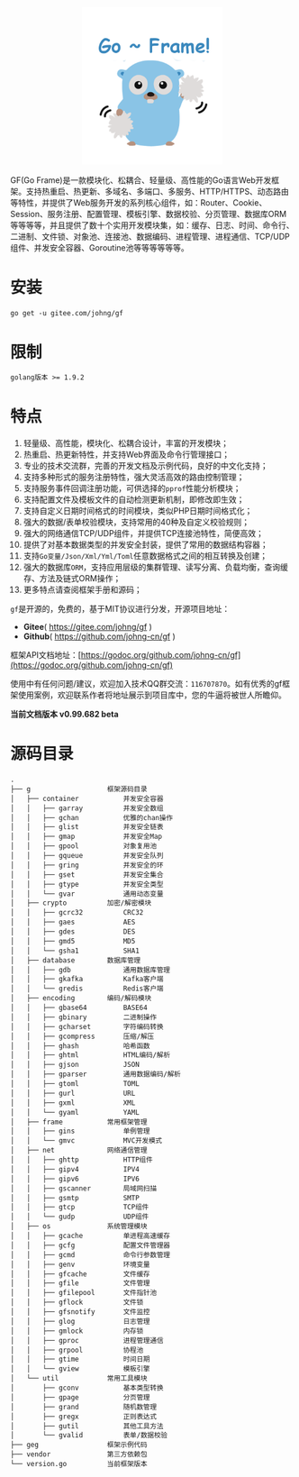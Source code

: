 <div align=center>
<img src="cover.png" width="250"/>
</div>

GF(Go Frame)是一款模块化、松耦合、轻量级、高性能的Go语言Web开发框架。支持热重启、热更新、多域名、多端口、多服务、HTTP/HTTPS、动态路由等特性，并提供了Web服务开发的系列核心组件，如：Router、Cookie、Session、服务注册、配置管理、模板引擎、数据校验、分页管理、数据库ORM等等等等，并且提供了数十个实用开发模块集，如：缓存、日志、时间、命令行、二进制、文件锁、对象池、连接池、数据编码、进程管理、进程通信、TCP/UDP组件、并发安全容器、Goroutine池等等等等等等。


# 安装
```html
go get -u gitee.com/johng/gf
```

# 限制
```html
golang版本 >= 1.9.2
```

# 特点
1. 轻量级、高性能，模块化、松耦合设计，丰富的开发模块；
1. 热重启、热更新特性，并支持Web界面及命令行管理接口；
1. 专业的技术交流群，完善的开发文档及示例代码，良好的中文化支持；
1. 支持多种形式的服务注册特性，强大灵活高效的路由控制管理；
1. 支持服务事件回调注册功能，可供选择的`pprof`性能分析模块；
1. 支持配置文件及模板文件的自动检测更新机制，即修改即生效；
1. 支持自定义日期时间格式的时间模块，类似PHP日期时间格式化；
1. 强大的数据/表单校验模块，支持常用的40种及自定义校验规则；
1. 强大的网络通信TCP/UDP组件，并提供TCP连接池特性，简便高效；
1. 提供了对基本数据类型的并发安全封装，提供了常用的数据结构容器；
1. 支持`Go变量/Json/Xml/Yml/Toml`任意数据格式之间的相互转换及创建；
1. 强大的数据库`ORM`，支持应用层级的集群管理、读写分离、负载均衡，查询缓存、方法及链式ORM操作；
12. 更多特点请查阅框架手册和源码；

`gf`是开源的，免费的，基于MIT协议进行分发，开源项目地址：
- **Gitee**( https://gitee.com/johng/gf )
- **Github**( https://github.com/johng-cn/gf )


框架API文档地址：[https://godoc.org/github.com/johng-cn/gf](https://godoc.org/github.com/johng-cn/gf)

使用中有任何问题/建议，欢迎加入技术QQ群交流：`116707870`。如有优秀的gf框架使用案例，欢迎联系作者将地址展示到项目库中，您的牛逼将被世人所瞻仰。

**当前文档版本 v0.99.682 beta**

# 源码目录

```html
.
├── g			        框架源码目录
│   ├── container           并发安全容器
│   │   ├── garray          并发安全数组
│   │   ├── gchan           优雅的chan操作
│   │   ├── glist           并发安全链表
│   │   ├── gmap            并发安全Map
│   │   ├── gpool           对象复用池
│   │   ├── gqueue          并发安全队列
│   │   ├── gring           并发安全的环
│   │   ├── gset            并发安全集合
│   │   ├── gtype           并发安全类型
│   │   └── gvar            通用动态变量
│   ├── crypto          加密/解密模块
│   │   ├── gcrc32          CRC32
│   │   ├── gaes            AES
│   │   ├── gdes            DES
│   │   ├── gmd5            MD5
│   │   └── gsha1           SHA1
│   ├── database        数据库管理
│   │   ├── gdb             通用数据库管理
│   │   ├── gkafka          Kafka客户端
│   │   └── gredis          Redis客户端
│   ├── encoding        编码/解码模块
│   │   ├── gbase64         BASE64
│   │   ├── gbinary         二进制操作
│   │   ├── gcharset        字符编码转换
│   │   ├── gcompress       压缩/解压
│   │   ├── ghash           哈希函数
│   │   ├── ghtml           HTML编码/解析
│   │   ├── gjson           JSON
│   │   ├── gparser         通用数据编码/解析
│   │   ├── gtoml           TOML
│   │   ├── gurl            URL
│   │   ├── gxml            XML
│   │   └── gyaml           YAML
│   ├── frame           常用框架管理
│   │   ├── gins            单例管理
│   │   └── gmvc            MVC开发模式
│   ├── net             网络通信管理
│   │   ├── ghttp           HTTP组件
│   │   ├── gipv4           IPV4
│   │   ├── gipv6           IPV6
│   │   ├── gscanner        局域网扫描
│   │   ├── gsmtp           SMTP
│   │   ├── gtcp            TCP组件
│   │   └── gudp            UDP组件
│   ├── os              系统管理模块
│   │   ├── gcache          单进程高速缓存
│   │   ├── gcfg            配置文件管理器
│   │   ├── gcmd            命令行参数管理
│   │   ├── genv            环境变量
│   │   ├── gfcache         文件缓存
│   │   ├── gfile           文件管理
│   │   ├── gfilepool       文件指针池
│   │   ├── gflock          文件锁
│   │   ├── gfsnotify       文件监控
│   │   ├── glog            日志管理
│   │   ├── gmlock          内存锁
│   │   ├── gproc           进程管理通信
│   │   ├── grpool          协程池
│   │   ├── gtime           时间日期
│   │   └── gview           模板引擎
│   └── util            常用工具模块
│       ├── gconv           基本类型转换
│       ├── gpage           分页管理
│       ├── grand           随机数管理
│       ├── gregx           正则表达式
│       ├── gutil           其他工具方法
│       └── gvalid          表单/数据校验
├── geg                 框架示例代码
├── vendor              第三方依赖包
└── version.go          当前框架版本
```

